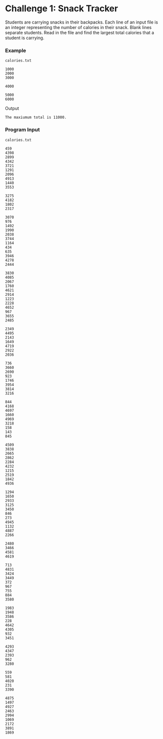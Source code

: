# Challenge 1: Snack Tracker

Students are carrying snacks in their backpacks. Each line of an input file is an integer representing the number of calories in their snack. Blank lines separate students. Read in the file and find the largest total calories that a student is carrying. 

### Example 
`calories.txt`
```
1000
2000
3000

4000

5000
6000
```

Output
```
The maxiumum total is 11000.
```
### Program Input 
`calories.txt`
```
459
4398
2899
4342
3721
1291
2096
4913
1440
3553

3275
4182
1802
2317

3070
976
1492
1990
2038
3744
1164
434
635
3946
4278
2444

3830
4085
2067
1760
4621
2914
1223
2228
4652
967
3655
2485

2349
4495
2143
1649
4719
2922
2036

736
3660
2690
923
1746
3954
3814
3216

844
4168
4697
1660
4969
3218
158
143
845

4509
3838
2665
2862
2284
4232
1215
2519
1842
4936

1294
1650
2933
3125
3450
846
273
4945
1132
4887
2266

2480
3466
4581
4619

713
4831
3424
3449
372
967
755
884
3580

1983
1948
3586
228
4642
4305
932
3451

4293
4347
2393
962
3280

559
581
4020
231
3390

4875
1497
4927
2463
2994
1069
2172
3891
1869
```
